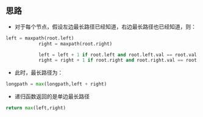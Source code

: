 ## 思路

- 对于每个节点，假设左边最长路径已经知道，右边最长路径也已经知道，则：
```Python
left = maxpath(root.left)
            right = maxpath(root.right)

            left = left + 1 if root.left and root.left.val == root.val else 0
            right = right + 1 if root.right and root.right.val == root.val else 0
```

- 此时，最长路径为：
```Python
longpath = max(longpath,left + right)
```

-  递归函数返回的是单边最长路径
```Python
return max(left,right)
```